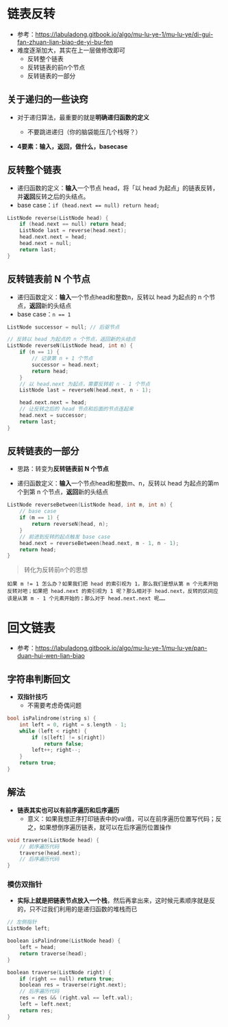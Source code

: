 # 链表反转
- 参考：https://labuladong.gitbook.io/algo/mu-lu-ye-1/mu-lu-ye/di-gui-fan-zhuan-lian-biao-de-yi-bu-fen
- 难度逐渐加大，其实在上一层做修改即可
  - 反转整个链表
  - 反转链表的前n个节点
  - 反转链表的一部分

## 关于递归的一些诀窍
- 对于递归算法，最重要的就是**明确递归函数的定义**
  - 不要跳进递归（你的脑袋能压几个栈呀？）

- **4要素：输入，返回，做什么，basecase**

## 反转整个链表
- 递归函数的定义：**输入**一个节点 head，将「以 head 为起点」的链表反转，并**返回**反转之后的头结点。
- base case：`if (head.next == null) return head;`
```cpp
ListNode reverse(ListNode head) {
    if (head.next == null) return head;
    ListNode last = reverse(head.next);
    head.next.next = head;
    head.next = null;
    return last;
}
```

## 反转链表前 N 个节点
- 递归函数定义：**输入**一个节点head和整数n，反转以 head 为起点的 n 个节点，**返回**新的头结点
- base case：`n == 1`
```cpp
ListNode successor = null; // 后驱节点

// 反转以 head 为起点的 n 个节点，返回新的头结点
ListNode reverseN(ListNode head, int n) {
    if (n == 1) { 
        // 记录第 n + 1 个节点
        successor = head.next;
        return head;
    }
    // 以 head.next 为起点，需要反转前 n - 1 个节点
    ListNode last = reverseN(head.next, n - 1);

    head.next.next = head;
    // 让反转之后的 head 节点和后面的节点连起来
    head.next = successor;
    return last;
}
```


## 反转链表的一部分
- 思路：转变为**反转链表前 N 个节点**

- 递归函数定义：**输入**一个节点head和整数m、n，反转以 head 为起点的第m个到第 n 个节点，**返回**新的头结点
```cpp
ListNode reverseBetween(ListNode head, int m, int n) {
    // base case
    if (m == 1) {
        return reverseN(head, n);
    }
    // 前进到反转的起点触发 base case
    head.next = reverseBetween(head.next, m - 1, n - 1);
    return head;
}
```

> 转化为反转前n个的思想
```
如果 m != 1 怎么办？如果我们把 head 的索引视为 1，那么我们是想从第 m 个元素开始反转对吧；如果把 head.next 的索引视为 1 呢？那么相对于 head.next，反转的区间应该是从第 m - 1 个元素开始的；那么对于 head.next.next 呢……
```

# 回文链表
- 参考：https://labuladong.gitbook.io/algo/mu-lu-ye-1/mu-lu-ye/pan-duan-hui-wen-lian-biao
## 字符串判断回文
- **双指针技巧**
  - 不需要考虑奇偶问题

```cpp
bool isPalindrome(string s) {
    int left = 0, right = s.length - 1;
    while (left < right) {
        if (s[left] != s[right])
            return false;
        left++; right--;
    }
    return true;
}
```

## 解法
- **链表其实也可以有前序遍历和后序遍历**
  - 意义：如果我想正序打印链表中的val值，可以在前序遍历位置写代码；反之，如果想倒序遍历链表，就可以在后序遍历位置操作
```cpp
void traverse(ListNode head) {
    // 前序遍历代码
    traverse(head.next);
    // 后序遍历代码
}
```

### 模仿双指针
- **实际上就是把链表节点放入一个栈**，然后再拿出来，这时候元素顺序就是反的，只不过我们利用的是递归函数的堆栈而已
```cpp
// 左侧指针
ListNode left;

boolean isPalindrome(ListNode head) {
    left = head;
    return traverse(head);
}

boolean traverse(ListNode right) {
    if (right == null) return true;
    boolean res = traverse(right.next);
    // 后序遍历代码
    res = res && (right.val == left.val);
    left = left.next;
    return res;
}
```